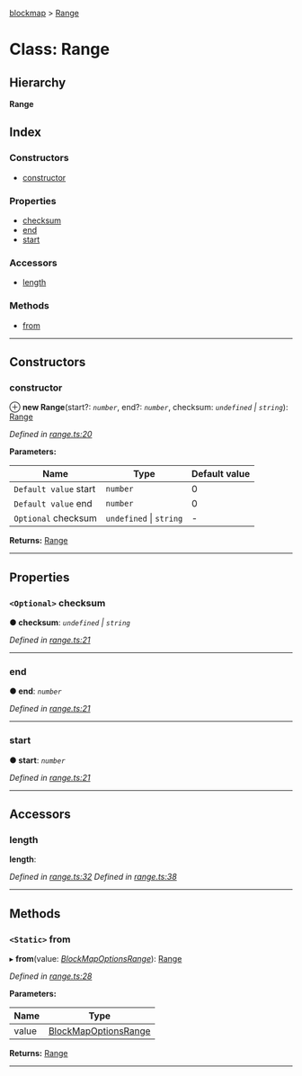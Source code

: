 [blockmap](../README.md) > [Range](../classes/range.md)

# Class: Range

## Hierarchy

**Range**

## Index

### Constructors

* [constructor](range.md#constructor)

### Properties

* [checksum](range.md#checksum)
* [end](range.md#end)
* [start](range.md#start)

### Accessors

* [length](range.md#length)

### Methods

* [from](range.md#from)

---

## Constructors

<a id="constructor"></a>

###  constructor

⊕ **new Range**(start?: *`number`*, end?: *`number`*, checksum: *`undefined` \| `string`*): [Range](range.md)

*Defined in [range.ts:20](https://github.com/balena-io-modules/blockmap/blob/cb8180a/lib/range.ts#L20)*

**Parameters:**

| Name | Type | Default value |
| ------ | ------ | ------ |
| `Default value` start | `number` | 0 |
| `Default value` end | `number` | 0 |
| `Optional` checksum | `undefined` \| `string` | - |

**Returns:** [Range](range.md)

___

## Properties

<a id="checksum"></a>

### `<Optional>` checksum

**● checksum**: *`undefined` \| `string`*

*Defined in [range.ts:21](https://github.com/balena-io-modules/blockmap/blob/cb8180a/lib/range.ts#L21)*

___
<a id="end"></a>

###  end

**● end**: *`number`*

*Defined in [range.ts:21](https://github.com/balena-io-modules/blockmap/blob/cb8180a/lib/range.ts#L21)*

___
<a id="start"></a>

###  start

**● start**: *`number`*

*Defined in [range.ts:21](https://github.com/balena-io-modules/blockmap/blob/cb8180a/lib/range.ts#L21)*

___

## Accessors

<a id="length"></a>

###  length

**length**: 

*Defined in [range.ts:32](https://github.com/balena-io-modules/blockmap/blob/cb8180a/lib/range.ts#L32)*
*Defined in [range.ts:38](https://github.com/balena-io-modules/blockmap/blob/cb8180a/lib/range.ts#L38)*

___

## Methods

<a id="from"></a>

### `<Static>` from

▸ **from**(value: *[BlockMapOptionsRange](../interfaces/blockmapoptionsrange.md)*): [Range](range.md)

*Defined in [range.ts:28](https://github.com/balena-io-modules/blockmap/blob/cb8180a/lib/range.ts#L28)*

**Parameters:**

| Name | Type |
| ------ | ------ |
| value | [BlockMapOptionsRange](../interfaces/blockmapoptionsrange.md) |

**Returns:** [Range](range.md)

___

